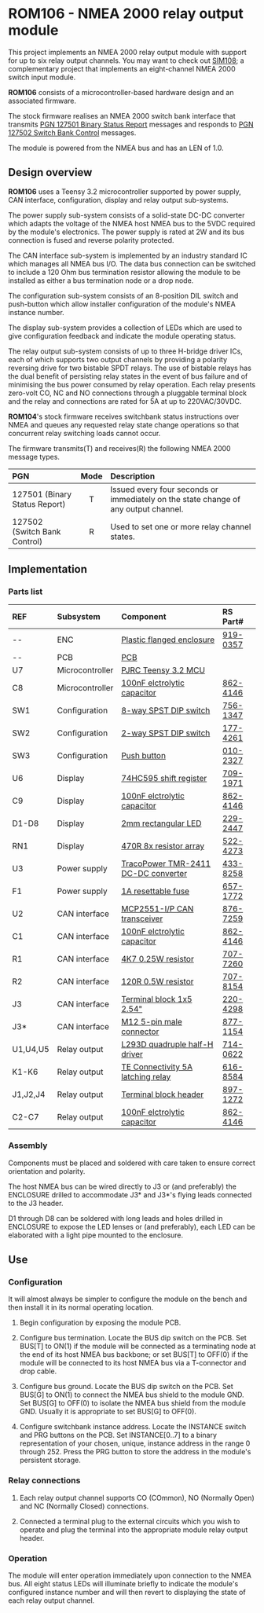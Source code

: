 # ROM106 - NMEA 2000 relay output module

This project implements an NMEA 2000 relay output module with
support for up to six relay output channels.
You may want to check out
[SIM108](https://github.com/preeve9534/SIM108/); 
a complementary project that implements an eight-channel NMEA
2000 switch input module.

__ROM106__ consists of a microcontroller-based hardware design
and an associated firmware.

The stock firmware realises an NMEA 2000 switch bank interface
that transmits
[PGN 127501 Binary Status Report]() messages
and responds to
[PGN 127502 Switch Bank Control]() messages.

The module is powered from the NMEA bus and has an LEN of 1.0.

## Design overview

__ROM106__ uses a Teensy 3.2 microcontroller supported by
power supply, CAN interface, configuration, display and
relay output sub-systems.

The power supply sub-system consists of a solid-state DC-DC
converter which adapts the voltage of the NMEA host NMEA bus to
the 5VDC required by the module's electronics.
The power supply is rated at 2W and its bus connection is fused
and reverse polarity protected.

The CAN interface sub-system is implemented by an industry standard
IC which manages all NMEA bus I/O.
The data bus connection can be switched to include a 120 Ohm bus
termination resistor allowing the module to be installed as either
a bus termination node or a drop node.

The configuration sub-system consists of an 8-position DIL switch
and push-button which allow installer configuration of the module's
NMEA instance number.

The display sub-system provides a collection of LEDs which are used
to give configuration feedback and indicate the module operating
status.

The relay output sub-system consists of up to three H-bridge driver
ICs, each of which supports two output channels by providing a
polarity reversing drive for two bistable SPDT relays.
The use of bistable relays has the dual benefit of persisting relay
states in the event of bus failure and of minimising the bus power
consumed by relay operation.
Each relay presents zero-volt CO, NC and NO connections through
a pluggable terminal block and the relay and connections are rated
for 5A at up to 220VAC/30VDC.

__ROM104__'s stock firmware receives switchbank status instructions
over NMEA and queues any requested relay state change operations so
that concurrent relay switching loads cannot occur.

The firmware transmits(T) and receives(R) the following NMEA 2000
message types.

| PGN                           | Mode   | Description |
| :---                          | :----: | :---------- |
| 127501 (Binary Status Report) | T      | Issued every four seconds or immediately on the state change of any output channel. |
| 127502 (Switch Bank Control)  | R      | Used to set one or more relay channel states. |  

## Implementation

### Parts list

| REF      | Subsystem       | Component               | RS Part#|
| :---     | :---            | :---                    | :--- |
| --       | ENC             | [Plastic flanged enclosure](https://docs.rs-online.com/1460/0900766b814af994.pdf) | [919-0357](https://uk.rs-online.com/web/p/general-purpose-enclosures/9190357) |
| --       | PCB             | [PCB](./ROM104.brd.pdf) | |
| U7       | Microcontroller | [PJRC Teensy 3.2 MCU](https://www.pjrc.com/store/teensy32.html) |
| C8       | Microcontroller | [100nF elctrolytic capacitor](https://docs.rs-online.com/6ccf/0900766b8143e698.pdf)| [862-4146](https://uk.rs-online.com/web/p/aluminium-capacitors/8624146) |
| SW1      | Configuration   | [8-way SPST DIP switch](https://docs.rs-online.com/c98b/0900766b810b550f.pdf) | [756-1347](https://uk.rs-online.com/web/p/dip-sip-switches/7561347/) |
| SW2      | Configuration   | [2-way SPST DIP switch](https://docs.rs-online.com/a014/0900766b81670159.pdf) | [177-4261](https://uk.rs-online.com/web/p/dip-sip-switches/1774261) |
| SW3      | Configuration   | [Push button](https://docs.rs-online.com/9eaa/0900766b81403991.pdf) | [010-2327](https://uk.rs-online.com/web/p/keyboard-switches/0102327) |
| U6       | Display         | [74HC595 shift register](https://uk.rs-online.com/web/p/counter-ics/7091971) | [709-1971](https://uk.rs-online.com/web/p/counter-ics/7091971) |
| C9       | Display         | [100nF elctrolytic capacitor](https://docs.rs-online.com/6ccf/0900766b8143e698.pdf)| [862-4146](https://uk.rs-online.com/web/p/aluminium-capacitors/8624146) |
| D1-D8    | Display         | [2mm rectangular LED](https://docs.rs-online.com/3547/0900766b81384f75.pdf) | [229-2447](https://uk.rs-online.com/web/p/leds/2292447) |
| RN1      | Display         | [470R 8x resistor array](https://docs.rs-online.com/d532/0900766b8069ccfd.pdf) | [522-4273](https://uk.rs-online.com/web/p/resistor-arrays/5224273) |
| U3       | Power supply    | [TracoPower TMR-2411 DC-DC converter](https://docs.rs-online.com/1b79/0900766b8172f5cb.pdf) | [433-8258](https://uk.rs-online.com/web/p/dc-dc-converters/4338258) |
| F1       | Power supply    | [1A resettable fuse](https://docs.rs-online.com/ec39/0900766b80bc9043.pdf) | [657-1772](https://uk.rs-online.com/web/p/resettable-fuses/6571772) |
| U2       | CAN interface   | [MCP2551-I/P CAN transceiver](https://docs.rs-online.com/f763/0900766b8140ba57.pdf) | [876-7259](https://uk.rs-online.com/web/p/can-interface-ics/8767259) | 
| C1       | CAN interface | [100nF elctrolytic capacitor](https://docs.rs-online.com/6ccf/0900766b8143e698.pdf)| [862-4146](https://uk.rs-online.com/web/p/aluminium-capacitors/8624146) |
| R1       | CAN interface   | [4K7 0.25W resistor](https://docs.rs-online.com/d566/A700000008919924.pdf) | [707-7260](https://uk.rs-online.com/web/p/through-hole-resistors/7077726) |
| R2       | CAN interface   | [120R 0.5W resistor](https://docs.rs-online.com/1e48/0900766b8157ae0f.pdf) | [707-8154](https://uk.rs-online.com/web/p/through-hole-resistors/7078154) |
| J3       | CAN interface   | [Terminal block 1x5 2.54"](https://docs.rs-online.com/85fb/0900766b816edda7.pdf) | [220-4298](https://uk.rs-online.com/web/p/pcb-terminal-blocks/2204298) |
| J3*      | CAN interface   | [M12 5-pin male connector ](https://docs.rs-online.com/6e45/A700000007926144.pdf) | [877-1154](https://uk.rs-online.com/web/p/industrial-circular-connectors/8771154) |
| U1,U4,U5 | Relay output | [L293D quadruple half-H driver](https://docs.rs-online.com/90a7/0900766b8135fae0.pdf) | [714-0622](https://uk.rs-online.com/web/p/motor-driver-ics/7140622) |
| K1-K6    | Relay output | [TE Connectivity 5A latching relay](https://docs.rs-online.com/39e5/0900766b81397a52.pdf) | [616-8584](https://uk.rs-online.com/web/p/power-relays/6168584) |
| J1,J2,J4 | Relay output | [Terminal block header](https://docs.rs-online.com/0a3e/0900766b8157d660.pdf) | [897-1272](https://uk.rs-online.com/web/p/pcb-headers/8971272) |
| C2-C7    | Relay output | [100nF elctrolytic capacitor](https://docs.rs-online.com/6ccf/0900766b8143e698.pdf)| [862-4146](https://uk.rs-online.com/web/p/aluminium-capacitors/8624146) |

### Assembly

Components must be placed and soldered with care taken to ensure
correct orientation and polarity.

The host NMEA bus can be wired directly to J3 or (and preferably)
the ENCLOSURE drilled to accommodate J3* and J3*'s flying leads
connected to the J3 header.

D1 through D8 can be soldered with long leads and holes drilled in
ENCLOSURE to expose the LED lenses or (and preferably), each LED can
be elaborated with a light pipe mounted to the enclosure.

## Use

### Configuration

It will almost always be simpler to configure the module on the bench
and then install it in its normal operating location.

1. Begin configuration by exposing the module PCB.

2. Configure bus termination.
   Locate the BUS dip switch on the PCB.
   Set BUS[T] to ON(1) if the module will be connected as a terminating node
   at the end of its host NMEA bus backbone; or
   set BUS[T] to OFF(0) if the module will be connected to its host NMEA bus
   via a T-connector and drop cable.

3. Configure bus ground.
   Locate the BUS dip switch on the PCB.
   Set BUS[G] to ON(1) to connect the NMEA bus shield to the module GND.
   Set BUS[G] to OFF(0) to isolate the NMEA bus shield from the module GND.
   Usually it is appropriate to set BUS[G] to OFF(0).

4. Configure switchbank instance address.
   Locate the INSTANCE switch and PRG buttons on the PCB.
   Set INSTANCE[0..7] to a binary representation of your chosen, unique,
   instance address in the range 0 through 252.
   Press the PRG button to store the address in the module's
   persistent storage.
   
### Relay connections

1. Each relay output channel supports CO (COmmon), NO (Normally Open) and NC
   (Normally Closed) connections.

2. Connected a terminal plug to the external circuits which you wish to operate
   and plug the terminal into the appropriate module relay output header.

### Operation

The module will enter operation immediately upon connection to the NMEA bus.
All eight status LEDs will illuminate briefly to indicate the module's
configured instance number and will then revert to displaying the state of
each relay output channel. 
